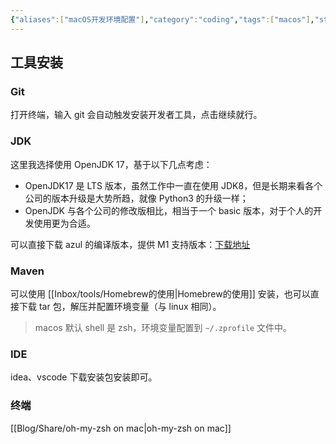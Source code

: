 ```yaml
---
{"aliases":["macOS开发环境配置"],"category":"coding","tags":["macos"],"status":"published","link":"NA","date created":"2022-12-23 Fri 20:00:49","date modified":"2024-02-21 Wed 19:06:45","dg-publish":true,"permalink":"/Blog/Share/macOS开发环境配置/","dgPassFrontmatter":true}
---
```



## 工具安装

### Git

打开终端，输入 git 会自动触发安装开发者工具，点击继续就行。

### JDK

这里我选择使用 OpenJDK 17，基于以下几点考虑：

- OpenJDK17 是 LTS 版本，虽然工作中一直在使用 JDK8，但是长期来看各个公司的版本升级是大势所趋，就像 Python3 的升级一样；
- OpenJDK 与各个公司的修改版相比，相当于一个 basic 版本，对于个人的开发使用更为合适。

可以直接下载 azul 的编译版本，提供 M1 支持版本：[下载地址](https://www.azul.com/downloads/?version=java-17-lts&os=macos&architecture=arm-64-bit&package=jdk)

### Maven

可以使用 [[Inbox/tools/Homebrew的使用\|Homebrew的使用]] 安装，也可以直接下载 tar 包，解压并配置环境变量（与 linux 相同）。

> macos 默认 shell 是 zsh，环境变量配置到 `~/.zprofile` 文件中。

### IDE

idea、vscode 下载安装包安装即可。

### 终端

[[Blog/Share/oh-my-zsh on mac\|oh-my-zsh on mac]]
